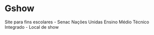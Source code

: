 # Gshow
Site para fins escolares - Senac Nações Unidas Ensino Médio Técnico Integrado - Local de show
